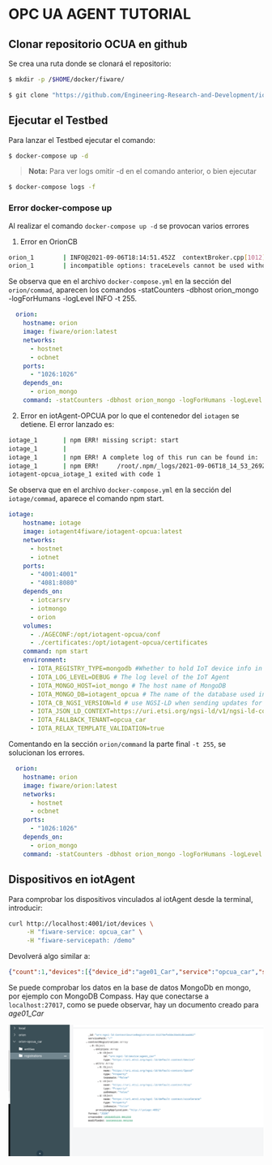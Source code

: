 # OPC UA AGENT TUTORIAL 

## Clonar repositorio OCUA en github
Se crea una ruta donde se clonará el repositorio:
```sh
$ mkdir -p /$HOME/docker/fiware/
```
```sh
$ git clone "https://github.com/Engineering-Research-and-Development/iotagent-opcua"
```

## Ejecutar el Testbed
Para lanzar el Testbed ejecutar el comando:
```sh
$ docker-compose up -d
```
>**Nota:** Para ver logs omitir -d en el comando anterior, o bien ejecutar
 ```sh
 $ docker-compose logs -f
 ```
### Error docker-compose up
Al realizar el comando `docker-compose up -d` se provocan varios errores
1. Error en OrionCB
```sh
orion_1        | INFO@2021-09-06T18:14:51.452Z  contextBroker.cpp[1012]: start command line </usr/bin/contextBroker -fg -multiservice -ngsiv1Autocast -disableFileLog -statCounters -dbhost orion_mongo -logForHumans -logLevel INFO -t 255>
orion_1        | incompatible options: traceLevels cannot be used without setting -logLevel to DEBUG
```
Se observa que en el archivo `docker-compose.yml` en la sección del `orion/commad`, aparecen los comandos -statCounters -dbhost orion_mongo -logForHumans -logLevel INFO -t 255.
```yaml
  orion:
    hostname: orion
    image: fiware/orion:latest
    networks:
      - hostnet
      - ocbnet
    ports:
      - "1026:1026"
    depends_on:
      - orion_mongo
    command: -statCounters -dbhost orion_mongo -logForHumans -logLevel INFO -t 255
```

2. Error en iotAgent-OPCUA
por lo que el contenedor del `iotagen` se detiene.
El error lanzado es:
```sh
iotage_1       | npm ERR! missing script: start
iotage_1       | 
iotage_1       | npm ERR! A complete log of this run can be found in:
iotage_1       | npm ERR!     /root/.npm/_logs/2021-09-06T18_14_53_269Z-debug.log
iotagent-opcua_iotage_1 exited with code 1
```
Se observa que en el archivo `docker-compose.yml` en la sección del `iotage/commad`, aparece el comando npm start.
```yaml
iotage:
    hostname: iotage
    image: iotagent4fiware/iotagent-opcua:latest
    networks:
      - hostnet
      - iotnet
    ports:
      - "4001:4001"
      - "4081:8080"
    depends_on:
      - iotcarsrv
      - iotmongo
      - orion
    volumes:
      - ./AGECONF:/opt/iotagent-opcua/conf
      - ./certificates:/opt/iotagent-opcua/certificates
    command: npm start
    environment:
      - IOTA_REGISTRY_TYPE=mongodb #Whether to hold IoT device info in memory or in a database
      - IOTA_LOG_LEVEL=DEBUG # The log level of the IoT Agent
      - IOTA_MONGO_HOST=iot_mongo # The host name of MongoDB
      - IOTA_MONGO_DB=iotagent_opcua # The name of the database used in mongoDB
      - IOTA_CB_NGSI_VERSION=ld # use NGSI-LD when sending updates for active attributes
      - IOTA_JSON_LD_CONTEXT=https://uri.etsi.org/ngsi-ld/v1/ngsi-ld-core-context-v1.3.jsonld
      - IOTA_FALLBACK_TENANT=opcua_car
      - IOTA_RELAX_TEMPLATE_VALIDATION=true
```

Comentando en la sección `orion/command` la parte final `-t 255`, se solucionan los errores.
```yaml
  orion:
    hostname: orion
    image: fiware/orion:latest
    networks:
      - hostnet
      - ocbnet
    ports:
      - "1026:1026"
    depends_on:
      - orion_mongo
    command: -statCounters -dbhost orion_mongo -logForHumans -logLevel INFO #-t 255
```

## Dispositivos en iotAgent
Para comprobar los dispositivos vinculados al iotAgent desde la terminal, introducir:
```sh
curl http://localhost:4001/iot/devices \
     -H "fiware-service: opcua_car" \
     -H "fiware-servicepath: /demo"
```
Devolverá algo similar a:
```json
{"count":1,"devices":[{"device_id":"age01_Car","service":"opcua_car","service_path":"/demo","entity_name":"age01_Car","entity_type":"Device","endpoint":"opc.tcp://iotcarsrv:5001/UA/CarServer","attributes":[{"object_id":"Acceleration","name":"Acceleration","type":"Number"},{"object_id":"EngineStopped","name":"EngineStopped","type":"Boolean"},{"object_id":"Engine_Temperature","name":"Engine_Temperature","type":"Number"},{"object_id":"Engine_Oxigen","name":"Engine_Oxigen","type":"Number"},{"object_id":"DataBlocksGlobal_3_dbRfidCntr_3_ID1_3_xBusy","name":"DataBlocksGlobal_3_dbRfidCntr_3_ID1_3_xBusy","type":"String"},{"object_id":"DataBlocksGlobal_3_dbRfidCntr_3_ID1_3_xBusyStatus","name":"DataBlocksGlobal_3_dbRfidCntr_3_ID1_3_xBusyStatus","type":"Boolean"},{"object_id":"DataBlocksGlobal_3_dbRfidCntr_3_ID1_3_xDone","name":"DataBlocksGlobal_3_dbRfidCntr_3_ID1_3_xDone","type":"String"},{"object_id":"DataBlocksGlobal_3_dbRfidCntr_3_ID1_3_xDoneStatus","name":"DataBlocksGlobal_3_dbRfidCntr_3_ID1_3_xDoneStatus","type":"Boolean"}],"lazy":[],"commands":[{"object_id":"ns=3;s=Stop","name":"Stop","type":"command"},{"object_id":"ns=3;s=Accelerate","name":"Accelerate","type":"command"}],"static_attributes":[]}]}
```

Se puede comprobar los datos en la base de datos MongoDb en mongo, por ejemplo con MongoDB Compass.
Hay que conectarse a `localhost:27017`, como se puede observar, hay un documento creado para *age01_Car*

![MongoDB_Compass age01_Car](img/20210907_200432.png)





